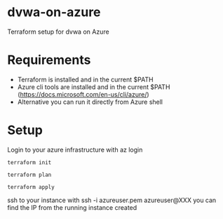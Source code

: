 # dvwa-on-azure
Terraform setup for dvwa on Azure

# Requirements

- Terraform is installed and in the current \$PATH
- Azure cli tools are installed and in the current \$PATH (https://docs.microsoft.com/en-us/cli/azure/)
- Alternative you can run it directly from Azure shell

# Setup

Login to your azure infrastructure with az login

`terraform init`

`terraform plan`

`terraform apply`

ssh to your instance with ssh -i azureuser.pem azureuser@XXX you can find the IP from the running instance created
